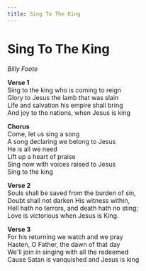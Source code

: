 ```yaml
---
title: Sing To The King  
---
```


# Sing To The King  
  
_Billy Foote_  
  
**Verse 1**  
Sing to the king who is coming to reign  
Glory to Jesus the lamb that was slain  
Life and salvation his empire shall bring  
And joy to the nations, when Jesus is king  
  
**Chorus**  
Come, let us sing a song  
A song declaring we belong to Jesus   
He is all we need  
Lift up a heart of praise   
Sing now with voices raised to Jesus    
Sing to the king  
  
**Verse 2**  
Souls shall be saved from the burden of sin,  
Doubt shall not darken His witness within,  
Hell hath no terrors, and death hath no sting;  
Love is victorious when Jesus is King.  
  
**Verse 3**  
For his returning we watch and we pray  
Hasten, O Father, the dawn of that day  
We'll join in singing with all the redeemed  
Cause Satan is vanquished and Jesus is king  